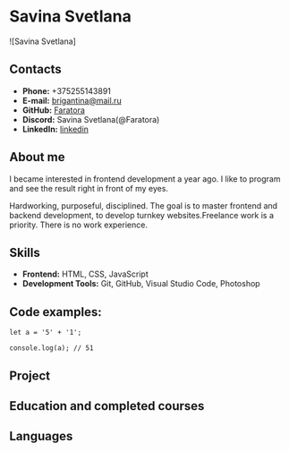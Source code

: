 #   Savina Svetlana 

![Savina Svetlana]

## Contacts  

- **Phone:** +375255143891  
- **E-mail:** brigantina@mail.ru  
- **GitHub:** [Faratora](https://github.com/Faratora/)
- **Discord:** Savina Svetlana(@Faratora)
- **LinkedIn:** [linkedin](www.linkedin.com/in/faratora)  

##  About me

I became interested in frontend development a year ago. I like to program and see the result right in front of my eyes.

Hardworking, purposeful, disciplined. The goal is to master frontend and backend development, to develop turnkey websites.Freelance work is a priority. There is no work experience.

## Skills

- **Frontend:** HTML, CSS, JavaScript
- **Development Tools:** Git, GitHub, Visual Studio Code, Photoshop


## Code examples:

 
```
let a = '5' + '1';
 
console.log(a); // 51
```

 ## Project

 ## Education and completed courses

 ## Languages

